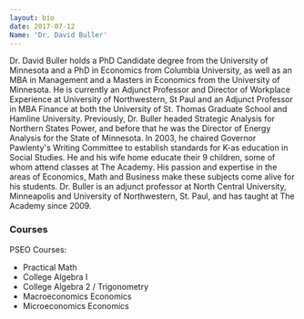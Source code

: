 ```yaml
---
layout: bio
date: 2017-07-12
Name: 'Dr. David Buller'
---
```


Dr. David Buller holds a PhD Candidate degree from the University of Minnesota and a PhD in Economics from Columbia University, as well as an MBA in Management and a Masters in Economics from the University of Minnesota.  He is currently an Adjunct Professor and Director of Workplace Experience at University of Northwestern, St Paul and an Adjunct Professor in MBA Finance at both the University of St. Thomas Graduate School and Hamline University. Previously, Dr. Buller headed Strategic Analysis for Northern States Power, and before that he was the Director of Energy Analysis for the State of Minnesota.  In 2003, he chaired Governor Pawlenty's Writing Committee to establish standards for K-as education in Social Studies.  He and his wife home educate their 9 children, some of whom attend classes at The Academy.  His passion and expertise in the areas of Economics, Math and Business make these subjects come alive for his students.  Dr. Buller is an adjunct professor at North Central University, Minneapolis and University of Northwestern, St. Paul, and has taught at The Academy since 2009.

### Courses
PSEO Courses:            
* Practical Math
* College Algebra I
* College Algebra 2 / Trigonometry
* Macroeconomics Economics
* Microeconomics Economics



